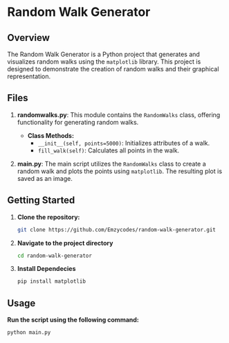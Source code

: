 # Random Walk Generator



## Overview

The Random Walk Generator is a Python project that generates and visualizes random walks using the `matplotlib` library. This project is designed to demonstrate the creation of random walks and their graphical representation.

## Files

1. **randomwalks.py**: This module contains the `RandomWalks` class, offering functionality for generating random walks.

   - **Class Methods:**
     - `__init__(self, points=5000)`: Initializes attributes of a walk.
     - `fill_walk(self)`: Calculates all points in the walk.

2. **main.py**: The main script utilizes the `RandomWalks` class to create a random walk and plots the points using `matplotlib`. The resulting plot is saved as an image.

## Getting Started

1. **Clone the repository:**
   ```bash
   git clone https://github.com/Emzycodes/random-walk-generator.git

2. **Navigate to the project directory**
   ``` bash
   cd random-walk-generator

3. **Install Dependecies**
   ``` bash
   pip install matplotlib

## Usage

**Run the script using the following command:**
``` bash
python main.py


